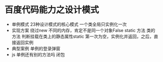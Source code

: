 # 百度代码能力之设计模式

- 单例模式
    23种设计模式的核心模式
    一个类全局只实例化一次
- 实现方案
    绕过new 不同的内存，肯定不是同一个对象False
    static 方法 类的方法
    判断挂载在类上的静态属性static
    第一次为空，实例化并返回，之后，直接返回实例
- 典型案例
    单例的登录弹窗 
- js 单例还有别的方法吗
    闭包
    